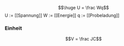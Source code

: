 $$\huge U = \frac Wq$$
U := [[Spannung]]
W := [[Energie]]
q := [[Probeladung]]
### Einheit
$$V = \frac JC$$
